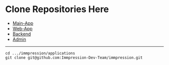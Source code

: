 # Clone Repositories Here

- [Main-App](https://github.com/Immpression-Dev-Team/Main-App)
- [Web-App](https://github.com/Immpression-Dev-Team/web-app)
- [Backend](https://github.com/Immpression-Dev-Team/Backend)
- [Admin](https://github.com/Immpression-Dev-Team/admin)

---

```
cd .../immpression/applications
git clone git@github.com:Immpression-Dev-Team/immpression.git
```
